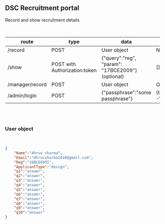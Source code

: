 ## DSC Recruitment portal
Record and show recruitment details

<br />

| route |  type  |  data  |  response  |
|---|---|---|---|
| /record | POST | User object | New record added | 
| /show | POST with Authorization:token | {"query":"reg", "param": "17BCE2009"} (optional) | []User object or User object |
| /manager/record | POST | User object | OK|
| /admin/login | POST | {"passphrase":"some passphrase"} | {token:"eyJhbGciOiJIUzI1NiIsInR5cCI6IkpXVCJ9.eyJsZXZlbCI6ImFkbWluIiwiaWF0IjoxNTQzNTc5Njg5fQ.wOE2EyoXSeNZ-YfsNWVwAWplPDEXI0yAWQ-pn6p7Hb8"} | 

<br />
<br />

### User object

<br />

```json
{
    "Name":"dhruv sharma",
    "Email":"dhruvsharma1016@gmail.com",
    "Reg":"16BCE0955",
    "ApplicantType":"design",
    "q1":"answer",
    "q2":"answer",
    "q3":"answer",
    "q4":"answer",
    "q5":"answer",
    "q6":"answer",
    "q7":"answer",
    "q8":"answer",
    "q9":"answer",
    "q10":"answer"
}
```

<br />
<br />

